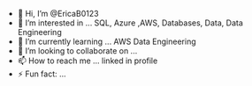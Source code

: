 - 👋 Hi, I’m @EricaB0123
- 👀 I’m interested in ... SQL, Azure ,AWS, Databases, Data, Data Engineering
- 🌱 I’m currently learning ... AWS Data Engineering
- 💞️ I’m looking to collaborate on ...
- 📫 How to reach me ... linked in profile
- ⚡ Fun fact: ...

<!---
EricaB0123/EricaB0123 is a ✨ special ✨ repository because its `README.md` (this file) appears on your GitHub profile.
You can click the Preview link to take a look at your changes.
--->
